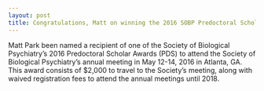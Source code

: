 ```yaml
---
layout: post
title: Congratulations, Matt on winning the 2016 SOBP Predoctoral Scholars Award!
---
```


Matt Park been named a recipient of one of the Society of Biological Psychiatry’s 2016 Predoctoral Scholar Awards (PDS) to attend the Society of Biological Psychiatry’s annual meeting in May 12-14, 2016 in Atlanta, GA. This award consists of $2,000 to travel to the Society’s meeting, along with waived registration fees to attend the annual meetings until 2018.
